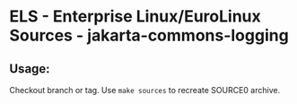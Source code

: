 # ELS - Enterprise Linux/EuroLinux Sources - jakarta-commons-logging
 
## Usage:
  Checkout branch or tag. Use `make sources` to recreate  SOURCE0 archive.
